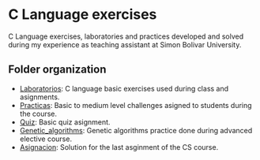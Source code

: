 C Language exercises
==============

C Language exercises, laboratories and practices developed and solved during my experience as teaching assistant at Simon Bolivar University.

Folder organization
------------------

- [Laboratorios](https://github.com/Daniellopezluis/C_exercises/tree/master/Laboratorios): C language basic exercises used during class and asignments.
- [Practicas](https://github.com/Daniellopezluis/C_exercises/tree/master/Practicas): Basic to medium level challenges asigned to students during the course.
- [Quiz](https://github.com/Daniellopezluis/C_exercises/tree/master/Quiz): Basic quiz asignment.
- [Genetic_algorithms](https://github.com/Daniellopezluis/C_exercises/tree/master/genetic_algorithms): Genetic algorithms practice done during advanced elective course.
- [Asignacion](https://github.com/Daniellopezluis/C_exercises/tree/master/Asignacion): Solution for the last asginment of the CS course.
